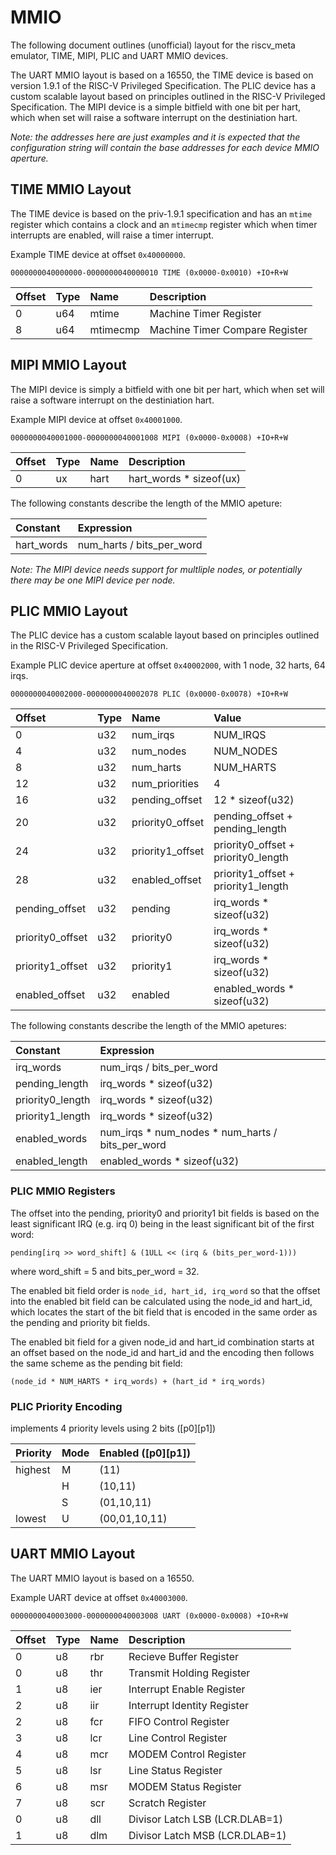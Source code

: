 # MMIO

The following document outlines (unofficial) layout for the riscv_meta
emulator, TIME, MIPI, PLIC and UART MMIO devices.

The UART MMIO layout is based on a 16550, the TIME device is based on
version 1.9.1 of the RISC-V Privileged Specification. The PLIC device
has a custom scalable layout based on principles outlined in the
RISC-V Privileged Specification. The MIPI device is a simple bitfield
with one bit per hart, which when set will raise a software interrupt
on the destiniation hart.

_Note: the addresses here are just examples and it is expected that
the configuration string will contain the base addresses for each
device MMIO aperture._

## TIME MMIO Layout

The TIME device is based on the priv-1.9.1 specification and has
an `mtime` register which contains a clock and an `mtimecmp` register
which when timer interrupts are enabled, will raise a timer interrupt.

Example TIME device at offset `0x40000000`.

`0000000040000000-0000000040000010 TIME (0x0000-0x0010) +IO+R+W`

Offset           | Type | Name             | Description
:--------------- | :--- | :--------------  | :--------------
0                | u64  | mtime            | Machine Timer Register
8                | u64  | mtimecmp         | Machine Timer Compare Register

## MIPI MMIO Layout

The MIPI device is simply a bitfield with one bit per hart, which
when set will raise a software interrupt on the destiniation hart.

Example MIPI device at offset `0x40001000`.

`0000000040001000-0000000040001008 MIPI (0x0000-0x0008) +IO+R+W`

Offset           | Type | Name             | Description
:--------------- | :--- | :--------------  | :--------------
0                | ux   | hart             | hart_words * sizeof(ux)

The following constants describe the length of the MMIO apeture:

Constant         | Expression
:--------------- | :----------------
hart_words       | num_harts / bits_per_word

_Note: The MIPI device needs support for multliple nodes, or
potentially there may be one MIPI device per node._

## PLIC MMIO Layout

The PLIC device has a custom scalable layout based on principles
outlined in the RISC-V Privileged Specification.

Example PLIC device aperture at offset `0x40002000`, with 1 node,
32 harts, 64 irqs.

`0000000040002000-0000000040002078 PLIC (0x0000-0x0078) +IO+R+W`

Offset           | Type | Name             | Value
:--------------- | :--- | :--------------  | :-----
0                | u32  | num_irqs         | NUM_IRQS
4                | u32  | num_nodes        | NUM_NODES
8                | u32  | num_harts        | NUM_HARTS
12               | u32  | num_priorities   | 4
16               | u32  | pending_offset   | 12 * sizeof(u32)
20               | u32  | priority0_offset | pending_offset + pending_length
24               | u32  | priority1_offset | priority0_offset + priority0_length
28               | u32  | enabled_offset   | priority1_offset + priority1_length
pending_offset   | u32  | pending          | irq_words * sizeof(u32)
priority0_offset | u32  | priority0        | irq_words * sizeof(u32)
priority1_offset | u32  | priority1        | irq_words * sizeof(u32)
enabled_offset   | u32  | enabled          | enabled_words * sizeof(u32)

The following constants describe the length of the MMIO apetures:

Constant         | Expression
:--------------- | :----------------
irq_words        | num_irqs / bits_per_word
pending_length   | irq_words * sizeof(u32)
priority0_length | irq_words * sizeof(u32)
priority1_length | irq_words * sizeof(u32)
enabled_words    | num_irqs * num_nodes * num_harts / bits_per_word
enabled_length   | enabled_words * sizeof(u32)

### PLIC MMIO Registers

The offset into the pending, priority0 and priority1 bit fields
is based on the least significant IRQ (e.g. irq 0) being in the
least significant bit of the first word:

	pending[irq >> word_shift] & (1ULL << (irq & (bits_per_word-1)))

where word_shift = 5 and bits_per_word = 32.

The enabled bit field order is `node_id, hart_id, irq_word` so that
the offset into the enabled bit field can be calculated using the
node_id and hart_id, which locates the start of the bit field that
is encoded in the same order as the pending and priority bit fields.

The enabled bit field for a given node_id and hart_id combination
starts at an offset based on the node_id and hart_id and the
encoding then follows the same scheme as the pending bit field:

	(node_id * NUM_HARTS * irq_words) + (hart_id * irq_words)

### PLIC Priority Encoding

implements 4 priority levels using 2 bits ([p0][p1])

Priority | Mode | Enabled ([p0][p1])
:------  | ---- | :------
highest  | M    | (11)
         | H    | (10,11)
         | S    | (01,10,11)
lowest   | U    | (00,01,10,11)

## UART MMIO Layout

The UART MMIO layout is based on a 16550.

Example UART device at offset `0x40003000`.

`0000000040003000-0000000040003008 UART (0x0000-0x0008) +IO+R+W`

Offset           | Type | Name             | Description
:--------------- | :--- | :--------------  | :--------------
0                | u8   | rbr              | Recieve Buffer Register
0                | u8   | thr              | Transmit Holding Register
1                | u8   | ier              | Interrupt Enable Register
2                | u8   | iir              | Interrupt Identity Register
2                | u8   | fcr              | FIFO Control Register
3                | u8   | lcr              | Line Control Register
4                | u8   | mcr              | MODEM Control Register
5                | u8   | lsr              | Line Status Register
6                | u8   | msr              | MODEM Status Register
7                | u8   | scr              | Scratch Register
0                | u8   | dll              | Divisor Latch LSB (LCR.DLAB=1)
1                | u8   | dlm              | Divisor Latch MSB (LCR.DLAB=1)
